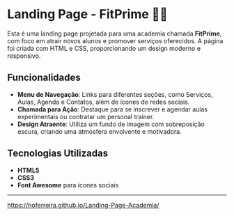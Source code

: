 # Landing Page - FitPrime 🏋️‍♂️

Esta é uma landing page projetada para uma academia chamada **FitPrime**, com foco em atrair novos alunos e promover serviços oferecidos. A página foi criada com HTML e CSS, proporcionando um design moderno e responsivo.

## Funcionalidades
- **Menu de Navegação**: Links para diferentes seções, como Serviços, Aulas, Agenda e Contatos, além de ícones de redes sociais.
- **Chamada para Ação**: Destaque para se inscrever e agendar aulas experimentais ou contratar um personal trainer.
- **Design Atraente**: Utiliza um fundo de imagem com sobreposição escura, criando uma atmosfera envolvente e motivadora.

## Tecnologias Utilizadas
- **HTML5**
- **CSS3**
- **Font Awesome** para ícones sociais

---

https://hoferreira.github.io/Landing-Page-Academia/
